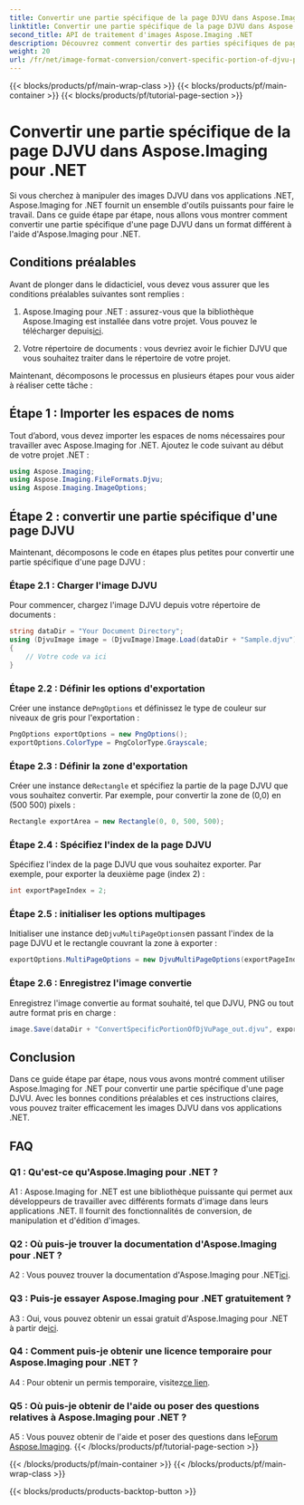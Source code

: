 ```yaml
---
title: Convertir une partie spécifique de la page DJVU dans Aspose.Imaging pour .NET
linktitle: Convertir une partie spécifique de la page DJVU dans Aspose.Imaging pour .NET
second_title: API de traitement d'images Aspose.Imaging .NET
description: Découvrez comment convertir des parties spécifiques de pages DJVU à l'aide d'Aspose.Imaging pour .NET. Suivez notre guide étape par étape.
weight: 20
url: /fr/net/image-format-conversion/convert-specific-portion-of-djvu-page/
---
```


{{< blocks/products/pf/main-wrap-class >}}
{{< blocks/products/pf/main-container >}}
{{< blocks/products/pf/tutorial-page-section >}}

# Convertir une partie spécifique de la page DJVU dans Aspose.Imaging pour .NET

Si vous cherchez à manipuler des images DJVU dans vos applications .NET, Aspose.Imaging for .NET fournit un ensemble d'outils puissants pour faire le travail. Dans ce guide étape par étape, nous allons vous montrer comment convertir une partie spécifique d'une page DJVU dans un format différent à l'aide d'Aspose.Imaging pour .NET.

## Conditions préalables

Avant de plonger dans le didacticiel, vous devez vous assurer que les conditions préalables suivantes sont remplies :

1.  Aspose.Imaging pour .NET : assurez-vous que la bibliothèque Aspose.Imaging est installée dans votre projet. Vous pouvez le télécharger depuis[ici](https://releases.aspose.com/imaging/net/).

2. Votre répertoire de documents : vous devriez avoir le fichier DJVU que vous souhaitez traiter dans le répertoire de votre projet.

Maintenant, décomposons le processus en plusieurs étapes pour vous aider à réaliser cette tâche :

## Étape 1 : Importer les espaces de noms

Tout d’abord, vous devez importer les espaces de noms nécessaires pour travailler avec Aspose.Imaging for .NET. Ajoutez le code suivant au début de votre projet .NET :

```csharp
using Aspose.Imaging;
using Aspose.Imaging.FileFormats.Djvu;
using Aspose.Imaging.ImageOptions;
```

## Étape 2 : convertir une partie spécifique d'une page DJVU

Maintenant, décomposons le code en étapes plus petites pour convertir une partie spécifique d'une page DJVU :

### Étape 2.1 : Charger l'image DJVU

Pour commencer, chargez l'image DJVU depuis votre répertoire de documents :

```csharp
string dataDir = "Your Document Directory";
using (DjvuImage image = (DjvuImage)Image.Load(dataDir + "Sample.djvu"))
{
    // Votre code va ici
}
```

### Étape 2.2 : Définir les options d'exportation

 Créer une instance de`PngOptions` et définissez le type de couleur sur niveaux de gris pour l'exportation :

```csharp
PngOptions exportOptions = new PngOptions();
exportOptions.ColorType = PngColorType.Grayscale;
```

### Étape 2.3 : Définir la zone d'exportation

 Créer une instance de`Rectangle` et spécifiez la partie de la page DJVU que vous souhaitez convertir. Par exemple, pour convertir la zone de (0,0) en (500 500) pixels :

```csharp
Rectangle exportArea = new Rectangle(0, 0, 500, 500);
```

### Étape 2.4 : Spécifiez l'index de la page DJVU

Spécifiez l'index de la page DJVU que vous souhaitez exporter. Par exemple, pour exporter la deuxième page (index 2) :

```csharp
int exportPageIndex = 2;
```

### Étape 2.5 : initialiser les options multipages

 Initialiser une instance de`DjvuMultiPageOptions`en passant l'index de la page DJVU et le rectangle couvrant la zone à exporter :

```csharp
exportOptions.MultiPageOptions = new DjvuMultiPageOptions(exportPageIndex, exportArea);
```

### Étape 2.6 : Enregistrez l'image convertie

Enregistrez l'image convertie au format souhaité, tel que DJVU, PNG ou tout autre format pris en charge :

```csharp
image.Save(dataDir + "ConvertSpecificPortionOfDjVuPage_out.djvu", exportOptions);
```

## Conclusion

Dans ce guide étape par étape, nous vous avons montré comment utiliser Aspose.Imaging for .NET pour convertir une partie spécifique d'une page DJVU. Avec les bonnes conditions préalables et ces instructions claires, vous pouvez traiter efficacement les images DJVU dans vos applications .NET.

## FAQ

### Q1 : Qu'est-ce qu'Aspose.Imaging pour .NET ?

A1 : Aspose.Imaging for .NET est une bibliothèque puissante qui permet aux développeurs de travailler avec différents formats d'image dans leurs applications .NET. Il fournit des fonctionnalités de conversion, de manipulation et d'édition d'images.

### Q2 : Où puis-je trouver la documentation d'Aspose.Imaging pour .NET ?

 A2 : Vous pouvez trouver la documentation d'Aspose.Imaging pour .NET[ici](https://reference.aspose.com/imaging/net/).

### Q3 : Puis-je essayer Aspose.Imaging pour .NET gratuitement ?

 A3 : Oui, vous pouvez obtenir un essai gratuit d'Aspose.Imaging pour .NET à partir de[ici](https://releases.aspose.com/).

### Q4 : Comment puis-je obtenir une licence temporaire pour Aspose.Imaging pour .NET ?

 A4 : Pour obtenir un permis temporaire, visitez[ce lien](https://purchase.aspose.com/temporary-license/).

### Q5 : Où puis-je obtenir de l'aide ou poser des questions relatives à Aspose.Imaging pour .NET ?

 A5 : Vous pouvez obtenir de l'aide et poser des questions dans le[Forum Aspose.Imaging](https://forum.aspose.com/).
{{< /blocks/products/pf/tutorial-page-section >}}

{{< /blocks/products/pf/main-container >}}
{{< /blocks/products/pf/main-wrap-class >}}

{{< blocks/products/products-backtop-button >}}
